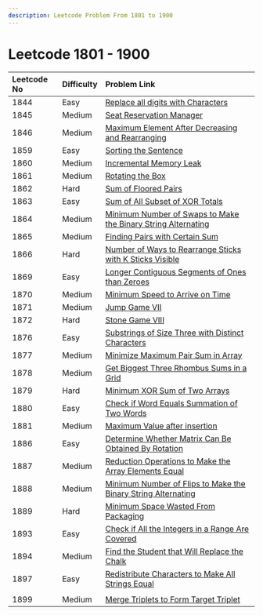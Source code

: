 ```yaml
---
description: Leetcode Problem From 1801 to 1900
---
```


# Leetcode 1801 - 1900



| Leetcode No | Difficulty | Problem Link |
| :--- | :--- | :--- |
| 1844 | Easy | [Replace all digits with Characters](../leetcode-easy/leetcode-1844-replace-all-digits-with-characters.md) |
| 1845 | Medium | [Seat Reservation Manager](../leetcode-medium/leetcode-1845-seat-reservation-manager.md) |
| 1846 | Medium | [Maximum Element After Decreasing and Rearranging](../leetcode-medium/leetcode-1846-maximum-element-after-decreasing-and-rearranging.md) |
| 1859 | Easy | [Sorting the Sentence](../leetcode-easy/leetcode-1859-sorting-the-sentence.md) |
| 1860 | Medium | [Incremental Memory Leak](../leetcode-medium/leetcode-1860-incremental-memory-leak.md) |
| 1861 | Medium | [Rotating the Box](../leetcode-medium/leetcode-1861-rotating-the-box.md) |
| 1862 | Hard | [Sum of Floored Pairs](../leetcode-hard/leetcode-1862-sum-of-floored-pairs.md) |
| 1863 | Easy | [Sum of All Subset of XOR Totals](../leetcode-easy/leetcode-1863-sum-of-all-subset-xor-totals.md) |
| 1864 | Medium | [Minimum Number of Swaps to Make the Binary String Alternating](../leetcode-medium/leetcode-1864-minimum-number-of-swaps-to-make-the-binary-string-alternating.md) |
| 1865 | Medium | [Finding Pairs with Certain Sum](../leetcode-medium/leetcode-1865-finding-pairs-with-a-certain-sum.md) |
| 1866 | Hard | [Number of Ways to Rearrange Sticks with K Sticks Visible](../leetcode-hard/leetcode-1866-number-of-ways-to-rearrange-sticks-with-k-sticks-visible.md) |
| 1869 | Easy | [Longer Contiguous Segments of Ones than Zeroes](../leetcode-hard/leetcode-1869-longer-contiguous-segments-of-ones-than-zeros.md) |
| 1870 | Medium | [Minimum Speed to Arrive on Time](../leetcode-medium/leetcode-1870-minimum-speed-to-arrive-on-time.md) |
| 1871 | Medium | [Jump Game VII](../leetcode-medium/leetcode-1871-jump-game-vii.md) |
| 1872 | Hard | [Stone Game VIII](../leetcode-hard/leetcode-1872-stone-game-viii.md) |
| 1876 | Easy | [Substrings of Size Three with Distinct Characters](../leetcode-easy/leetcode-1876-substrings-of-size-three-with-distinct-characters.md) |
| 1877 | Medium | [Minimize Maximum Pair Sum in Array](../leetcode-medium/leetcode-1877-minimize-maximum-pair-sum-in-array.md) |
| 1878 | Medium | [Get Biggest Three Rhombus Sums in a Grid](../leetcode-medium/leetcode-1878-get-biggest-three-rhombus-sums-in-a-grid.md) |
| 1879 | Hard | [Minimum XOR Sum of Two Arrays](../leetcode-hard/leetcode-1879-minimum-xor-sum-of-two-arrays.md) |
| 1880 | Easy | [Check if Word Equals Summation of Two Words](../leetcode-easy/leetcode-1880-check-if-word-equals-summation-of-two-words.md) |
| 1881 | Medium | [Maximum Value after insertion](../leetcode-medium/leetcode-1881-maximum-value-after-insertion.md) |
| 1886 | Easy | [Determine Whether Matrix Can Be Obtained By Rotation](../leetcode-easy/leetcode-1886-determine-whether-matrix-can-be-obtained-by-rotation.md) |
| 1887 | Medium | [Reduction Operations to Make the Array Elements Equal](../leetcode-medium/leetcode-1887-reduction-operations-to-make-the-array-elements-equal.md) |
| 1888 | Medium | [Minimum Number of Flips to Make the Binary String Alternating](../leetcode-medium/leetcode-1888-minimum-number-of-flips-to-make-the-binary-string-alternating.md) |
| 1889 | Hard | [Minimum Space Wasted From Packaging](../leetcode-hard/leetcode-1889-minimum-space-wasted-from-packaging.md) |
| 1893 | Easy | [Check if All the Integers in a Range Are Covered](../leetcode-easy/leetcode-1893-check-if-all-the-integers-in-a-range-are-covered.md) |
| 1894 | Medium | [Find the Student that Will Replace the Chalk](../leetcode-medium/leetcode-1894-find-the-student-that-will-replace-the-chalk.md) |
| 1897 | Easy | [Redistribute Characters to Make All Strings Equal](../leetcode-easy/leetcode-1897-redistribute-characters-to-make-all-strings-equal.md) |
|  |  |  |
| 1899 | Medium | [Merge Triplets to Form Target Triplet](../leetcode-medium/leetcode-1899-merge-triplets-to-form-target-triplet.md) |

